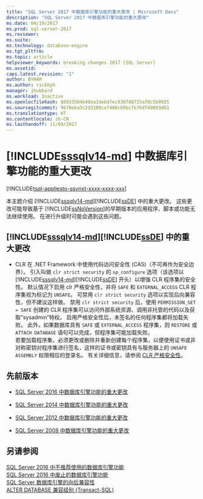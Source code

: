 ```yaml
---
title: "SQL Server 2017 中数据库引擎功能的重大更改 | Microsoft Docs"
description: "SQL Server 2017 中数据库引擎功能的重大更改"
ms.date: 04/19/2017
ms.prod: sql-server-2017
ms.reviewer: 
ms.suite: 
ms.technology: database-engine
ms.tgt_pltfrm: 
ms.topic: article
helpviewer_keywords: breaking changes 2017 [SQL Server]
ms.assetid: 
caps.latest.revision: "1"
author: BYHAM
ms.author: rickbyh
manager: jhubbard
ms.workload: Inactive
ms.openlocfilehash: 86933504b48ea1debd7ec938f08733af0c5b9925
ms.sourcegitcommit: 9678eba3c2d3100cef408c69bcfe76df49803d63
ms.translationtype: HT
ms.contentlocale: zh-CN
ms.lasthandoff: 11/09/2017
---
```

# <a name="breaking-changes-to-database-engine-features-in-includesssqlv14-mdincludessssqlv14-mdmd"></a>[!INCLUDE[sssqlv14-md](../includes/sssqlv14-md.md)] 中数据库引擎功能的重大更改
[!INCLUDE[tsql-appliesto-ssvnxt-xxxx-xxxx-xxx](../includes/tsql-appliesto-ssvnxt-xxxx-xxxx-xxx.md)]   


  本主题介绍 [!INCLUDE[sssqlv14-md](../includes/sssqlv14-md.md)][!INCLUDE[ssDE](../includes/ssde-md.md)] 中的重大更改。 这些更改可能导致基于 [!INCLUDE[ssNoVersion](../includes/ssnoversion-md.md)]的早期版本的应用程序、脚本或功能无法继续使用。 在进行升级时可能会遇到这些问题。  
  
## <a name="breaking-changes-in-includesssqlv14-mdincludessssqlv14-mdmdincludessdeincludesssde-mdmd"></a>[!INCLUDE[sssqlv14-md](../includes/sssqlv14-md.md)][!INCLUDE[ssDE](../includes/ssde-md.md)] 中的重大更改  
  
-  CLR 在 .NET Framework 中使用代码访问安全性 (CAS)（不可再作为安全边界）。 引入叫做 `clr strict security` 的 `sp_configure` 选项（该选项以 [!INCLUDE[sssqlv14-md](../includes/sssqlv14-md.md)][!INCLUDE[ssDE](../includes/ssde-md.md)] 开头）以增强 CLR 程序集的安全性。 默认情况下启用 clr 严格安全性，并将 `SAFE` 和 `EXTERNAL_ACCESS` CLR 程序集视为标记为 `UNSAFE`。 可禁用 `clr strict security` 选项以实现后向兼容性，但不建议这样做。 禁用 `clr strict security` 后，使用 `PERMISSION_SET = SAFE` 创建的 CLR 程序集可以访问外部系统资源、调用非托管的代码以及获取“sysadmin”特权。 启用严格安全性后，未签名的任何程序集都将加载失败。 此外，如果数据库具有 `SAFE` 或 `EXTERNAL_ACCESS` 程序集，则 `RESTORE` 或 `ATTACH DATABASE` 语句可以完成，但程序集可能加载失败。   
  若要加载程序集，必须更改或删除并重新创建每个程序集，以便使用证书或非对称密钥对程序集进行签名，这样的证书或密钥具有与服务器上的 `UNSAFE ASSEMBLY` 权限相应的登录名。 有关详细信息，请参阅 [CLR 严格安全性](../database-engine/configure-windows/clr-strict-security.md)。 


  
## <a name="previous-versions"></a>先前版本  

-   [SQL Server 2016 中数据库引擎功能的重大更改](../database-engine/breaking-changes-to-database-engine-features-in-sql-server-2016.md)  
  
-   [SQL Server 2014 中数据库引擎功能的重大更改](https://msdn.microsoft.com/library/ms143179\(v=sql.120\))  
  
-   [SQL Server 2012 中数据库引擎功能的重大更改](https://msdn.microsoft.com/library/ms143179\(v=sql.110\))  
  
-   [SQL Server 2008 中数据库引擎功能的重大更改](https://msdn.microsoft.com/library/ms143179\(v=sql.100\))  
  
## <a name="see-also"></a>另请参阅  
 [SQL Server 2016 中不推荐使用的数据库引擎功能](../database-engine/deprecated-database-engine-features-in-sql-server-2016.md)   
 [SQL Server 2016 中废止的数据库引擎功能](../database-engine/discontinued-database-engine-functionality-in-sql-server-2016.md)   
 [SQL Server 数据库引擎的向后兼容性](../database-engine/sql-server-database-engine-backward-compatibility.md)   
 [ALTER DATABASE 兼容级别 (Transact-SQL)](../t-sql/statements/alter-database-transact-sql-compatibility-level.md)  
  
  
